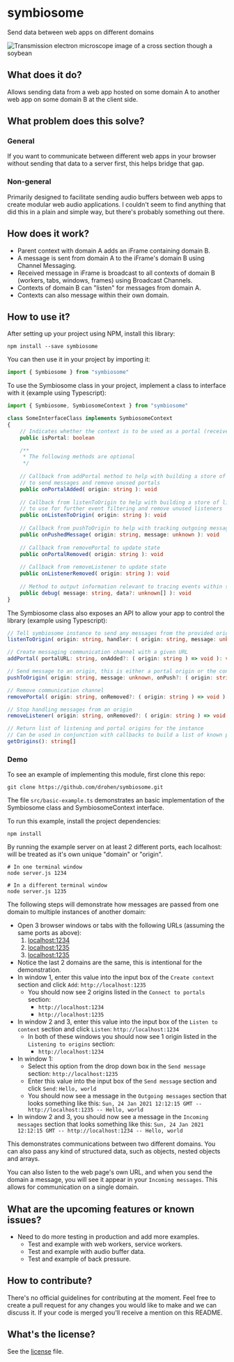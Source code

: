 # symbiosome

Send data between web apps on different domains

![Transmission electron microscope image of a cross section though a soybean](https://upload.wikimedia.org/wikipedia/commons/thumb/a/ac/Root-nodule01.jpg/320px-Root-nodule01.jpg)

## What does it do?

Allows sending data from a web app hosted on some domain A to another web app on some domain B at the client side.

## What problem does this solve?

### General

If you want to communicate between different web apps in your browser without sending that data to a server first, this helps bridge that gap.

### Non-general

Primarily designed to facilitate sending audio buffers between web apps to create modular web audio applications. I couldn't seem to find anything that did this in a plain and simple way, but there's probably something out there.

## How does it work?

- Parent context with domain A adds an iFrame containing domain B.
- A message is sent from domain A to the iFrame's domain B using Channel Messaging.
- Received message in iFrame is broadcast to all contexts of domain B (workers, tabs, windows, frames) using Broadcast Channels.
- Contexts of domain B can "listen" for messages from domain A.
- Contexts can also message within their own domain.

## How to use it?

After setting up your project using NPM, install this library:

```shell
npm install --save symbiosome
```

You can then use it in your project by importing it:

```ts
import { Symbiosome } from "symbiosome"
```

To use the Symbiosome class in your project, implement a class to interface with it (example using Typescript):

```ts
import { Symbiosome, SymbiosomeContext } from "symbiosome"

class SomeInterfaceClass implements SymbiosomeContext
{
	// Indicates whether the context is to be used as a portal (receiver of messages from context)
	public isPortal: boolean

	/**
	 * The following methods are optional
	 */
	
	// Callback from addPortal method to help with building a store of portal origins
	// to send messages and remove unused portals
	public onPortalAdded( origin: string ): void
	
	// Callback from listenToOrigin to help with building a store of listening origins
	// to use for further event filtering and remove unused listeners 
	public onListenToOrigin( origin: string ): void
	
	// Callback from pushToOrigin to help with tracking outgoing messages
	public onPushedMessage( origin: string, message: unknown ): void
	
	// Callback from removePortal to update state
	public onPortalRemoved( origin: string ): void
	
	// Callback from removeListener to update state
	public onListenerRemoved( origin: string ): void
	
	// Method to output information relevant to tracing events within symbiosome
	public debug( message: string, data?: unknown[] ): void
}
```

The Symbiosome class also exposes an API to allow your app to control the library (example using Typescript):

```ts
// Tell symbiosome instance to send any messages from the provided origin to the provided handler
listenToOrigin( origin: string, handler: ( origin: string, message: unknown ) => void, onListen?: ( origin: string ) => void ): void

// Create messaging communication channel with a given URL
addPortal( portalURL: string, onAdded?: ( origin: string ) => void ): void

// Send message to an origin, this is either a portal origin or the context's own origin
pushToOrigin( origin: string, message: unknown, onPush?: ( origin: string, message: unknown ) => void ): void

// Remove communication channel
removePortal( origin: string, onRemoved?: ( origin: string ) => void ): void

// Stop handling messages from an origin
removeListener( origin: string, onRemoved?: ( origin: string ) => void ): void

// Return list of listening and portal origins for the instance
// Can be used in conjunction with callbacks to build a list of known portals
getOrigins(): string[]
```

### Demo

To see an example of implementing this module, first clone this repo:

```shell
git clone https://github.com/drohen/symbiosome.git
```

The file `src/basic-example.ts` demonstrates an basic implementation of the Symbiosome class and SymbiosomeContext interface.

To run this example, install the project dependencies:

```shell
npm install
```

By running the example server on at least 2 different ports, each localhost:<port> will be treated as it's own unique "domain" or "origin".

```shell
# In one terminal window
node server.js 1234

# In a different terminal window
node server.js 1235
```

The following steps will demonstrate how messages are passed from one domain to multiple instances of another domain:

- Open 3 browser windows or tabs with the following URLs (assuming the same ports as above):
	1. [localhost:1234](http://localhost:1234)
	2. [localhost:1235](http://localhost:1235)
	3. [localhost:1235](http://localhost:1235)
- Notice the last 2 domains are the same, this is intentional for the demonstration.
- In window 1, enter this value into the input box of the `Create context` section and click `Add`: `http://localhost:1235`
	- You should now see 2 origins listed in the `Connect to portals` section:
		- `http://localhost:1234`
		- `http://localhost:1235`
- In window 2 and 3, enter this value into the input box of the `Listen to context` section and click `Listen`: `http://localhost:1234`
	- In both of these windows you should now see 1 origin listed in the `Listening to origins` section:
		- `http://localhost:1234`
- In window 1:
	- Select this option from the drop down box in the `Send message` section: `http://localhost:1235`
	- Enter this value into the input box of the `Send message` section and click `Send`: `Hello, world`
	- You should now see a message in the `Outgoing messages` section that looks something like this: `Sun, 24 Jan 2021 12:12:15 GMT -- http://localhost:1235 -- Hello, world`
- In window 2 and 3, you should now see a message in the `Incoming messages` section that looks something like this: `Sun, 24 Jan 2021 12:12:15 GMT -- http://localhost:1234 -- Hello, world`

This demonstrates communications between two different domains. You can also pass any kind of structured data, such as objects, nested objects and arrays.

You can also listen to the web page's own URL, and when you send the domain a message, you will see it appear in your `Incoming messages`. This allows for communication on a single domain.

## What are the upcoming features or known issues?

- Need to do more testing in production and add more examples.
	- Test and example with web workers, service workers.
	- Test and example with audio buffer data.
	- Test and example of back pressure.

## How to contribute?

There's no official guidelines for contributing at the moment. Feel free to create a pull request for any changes you would like to make and we can discuss it. If your code is merged you'll receive a mention on this README.

## What's the license?

See the [license](./LICENSE.md) file.